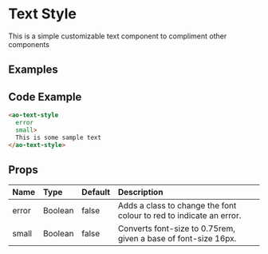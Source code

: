 # Text Style

This is a simple customizable text component to compliment other components

## Examples

<Doc-TextStyle/>


## Code Example
```html
<ao-text-style
  error
  small>
  This is some sample text
</ao-text-style>
```

## Props

| Name         | Type     | Default | Description                                                           |
|:-------------|:---------|:---------|:----------------------------------------------------------------------|
| error | Boolean | false | Adds a class to change the font colour to red to indicate an error. |
| small | Boolean | false | Converts font-size to 0.75rem, given a base of font-size 16px. |
